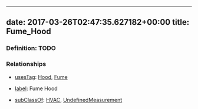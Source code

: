 
---
date: 2017-03-26T02:47:35.627182+00:00
title: Fume_Hood
---
### Definition: TODO

### Relationships

* [usesTag](https://brickschema.org/schema/1.0/BrickFrame#usesTag): [Hood](https://brickschema.org/schema/1.0/BrickTag#Hood), [Fume](https://brickschema.org/schema/1.0/BrickTag#Fume)

* [label](http://www.w3.org/2000/01/rdf-schema#label): Fume Hood

* [subClassOf](http://www.w3.org/2000/01/rdf-schema#subClassOf): [HVAC](https://brickschema.org/schema/1.0/Brick#HVAC), [UndefinedMeasurement](https://brickschema.org/schema/1.0/Brick#UndefinedMeasurement)
